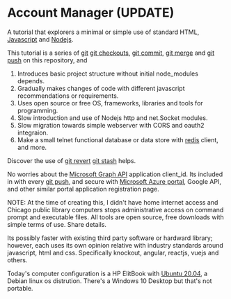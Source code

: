 Account Manager (UPDATE)
==============

A tutorial that explorers a minimal or simple use of standard HTML, [Javascript](http://developer.mozilla.org) and [Nodejs](https://nodejs.org).

This tutorial is a series of [git](https://git-scm.com/) [git checkouts](https://git-scm.com/docs/git-checkout), [git commit](https://git-scm.com/docs/git-commit), 
[git merge](https://git-scm.com/docs/git-merge) and [git push](https://git-scm.com/docs/git-push) on this repository, and

1. Introduces basic project structure without initial node_modules depends.
2. Gradually makes changes of code with different javascript recommendations or requirements. 
3. Uses open source or free OS, frameworks, libraries and tools for programming.
4. Slow introduction and use of Nodejs http and net.Socket modules.
5. Slow migration towards simple webserver with CORS and oauth2 integraion.
6. Make a small telnet functional database or data store with [redis](https://redis.io) client, and more.

Discover the use of [git revert](https://git-scm.com/docs/git-revert) [git stash](https://git-scm.com/docs/git-stash) helps.

No worries about the [Microsoft Graph API](https://developer.microsoft.com/en-us/graph/graph-explorer) application client_id. Its included in
with every [git push](https://git-scm.com/docs/git-push), and secure with [Microsoft Azure portal](https://azure.microsoft.com/en-us/), 
Google API, and other similar portal application registration page.

NOTE: At the time of creating this, I didn't have home internet access and Chicago public library computers stops 
administrative access on command prompt and executable files. All tools are open source, free downloads with simple
terms of use. Share details.

Its possibly faster with existing third party software or hardward library; however, each uses its own opinion relative with industry standards
around javascript, html and css. Specifically knockout, angular, reactjs, vuejs and others.

Today's computer configuration is a HP ElitBook with [Ubuntu 20.04](https://ubuntu.com/), a Debian linux os distrution. There's a 
Windows 10 Desktop but that's not portable.


